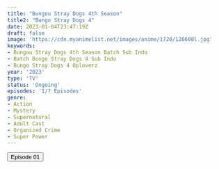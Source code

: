 ```yaml
---
title: "Bungou Stray Dogs 4th Season"
title2: "Bungo Stray Dogs 4"
date: 2023-01-04T23:47:19Z
draft: false
image: 'https://cdn.myanimelist.net/images/anime/1720/126608l.jpg'
keywords:
- Bungou Stray Dogs 4th Season Batch Sub Indo
- Batch Bungo Stray Dogs 4 Sub Indo
- Bungo Stray Dogs 4 Oploverz
year: '2023'
type: 'TV'
status: 'Ongoing'
episodes: '1/? Episodes'
genre:
- Action
- Mystery
- Supernatural
- Adult Cast
- Organized Crime
- Super Power
---
```


<div class="d-g gg-5 gtc-r ai-c">
<button onclick="window.open('?arc=maLxoLGUdD_20230105/1/MP4/Kuramanime-BSTDOG_S4-01-480p-Oploverz','_blank')">Episode 01</button>
</div>